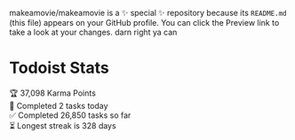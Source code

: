 makeamovie/makeamovie is a ✨ special ✨ repository because its `README.md` (this file) appears on your GitHub profile.
You can click the Preview link to take a look at your changes. darn right ya can

# Todoist Stats

<!-- TODO-IST:START -->
🏆  37,098 Karma Points           
🌸  Completed 2 tasks today           
✅  Completed 26,850 tasks so far           
⏳  Longest streak is 328 days
<!-- TODO-IST:END -->